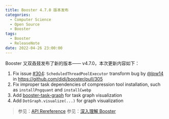 ```yaml
---
title: Booster 4.7.0 版本发布
categories:
  - Computer Science
  - Open Source
  - Booster
tags:
  - Booster
  - ReleaseNote
date: 2022-04-26 23:00:00
---
```


Booster 又双叒叕发布了新的版本—— v4.7.0，本次更新内容如下：

1. Fix issue [#304](https://github.com/didi/booster/issues/304): `ScheduledThreadPoolExecutor` transform bug by [@lpw14](https://github.com/lpw14) in https://github.com/didi/booster/pull/305
1. Fix improper task dependencies of compression tool installation, such as `installPngquant` and `installCwebp`
1. Add [booster-task-graph](https://github.com/didi/booster/blob/master/booster-task-graph/) for task graph visualization
1. Add `DotGraph.visualize(...)` for graph visualization

> 参见：[API Rereference](https://reference.johnsonlee.io/booster)
> 参见：[深入理解 Booster](https://booster.johnsonlee.io)

